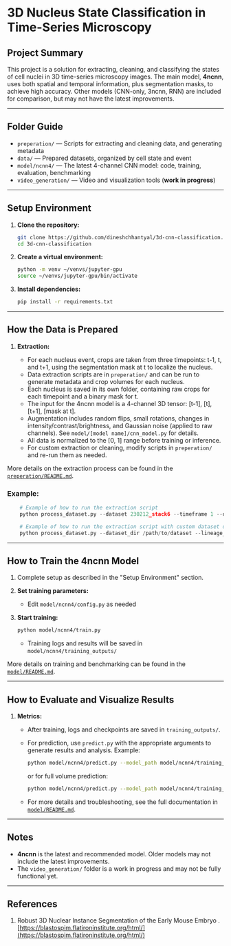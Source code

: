 # 3D Nucleus State Classification in Time-Series Microscopy

## Project Summary

This project is a solution for extracting, cleaning, and classifying the states of cell nuclei in 3D time-series microscopy images. The main model, **4ncnn**, uses both spatial and temporal information, plus segmentation masks, to achieve high accuracy. Other models (CNN-only, 3ncnn, RNN) are included for comparison, but may not have the latest improvements.

---

## Folder Guide

-   `preperation/` — Scripts for extracting and cleaning data, and generating metadata
-   `data/` — Prepared datasets, organized by cell state and event
-   `model/ncnn4/` — The latest 4-channel CNN model: code, training, evaluation, benchmarking
-   `video_generation/` — Video and visualization tools (**work in progress**)

---

## Setup Environment

1. **Clone the repository:**
    ```bash
    git clone https://github.com/dineshchhantyal/3d-cnn-classification.git
    cd 3d-cnn-classification
    ```
2. **Create a virtual environment:**
    ```bash
    python -m venv ~/venvs/jupyter-gpu
    source ~/venvs/jupyter-gpu/bin/activate
    ```
3. **Install dependencies:**
    ```bash
    pip install -r requirements.txt
    ```

---

## How the Data is Prepared

1. **Extraction:**

    - For each nucleus event, crops are taken from three timepoints: t-1, t, and t+1, using the segmentation mask at t to localize the nucleus.
    - Data extraction scripts are in `preperation/` and can be run to generate metadata and crop volumes for each nucleus.
    - Each nucleus is saved in its own folder, containing raw crops for each timepoint and a binary mask for t.
    - The input for the 4ncnn model is a 4-channel 3D tensor: [t-1], [t], [t+1], [mask at t].
    - Augmentation includes random flips, small rotations, changes in intensity/contrast/brightness, and Gaussian noise (applied to raw channels). See `model/[model name]/cnn_model.py` for details.
    - All data is normalized to the [0, 1] range before training or inference.
    - For custom extraction or cleaning, modify scripts in `preperation/` and re-run them as needed.

More details on the extraction process can be found in the [`preperation/README.md`](preperation/README.md).

### Example:

```python
    # Example of how to run the extraction script
    python process_dataset.py --dataset 230212_stack6 --timeframe 1 --output_dir /path/to/output
```

```python
    # Example of how to run the extraction script with custom dataset directory and lineage file
    python process_dataset.py --dataset_dir /path/to/dataset --lineage_file /path/to/LineageGraph.json --timeframe 1 --output_dir /path/to/output --max_samples 1000
```

---

## How to Train the 4ncnn Model

1. Complete setup as described in the "Setup Environment" section.

2. **Set training parameters:**
    - Edit `model/ncnn4/config.py` as needed
3. **Start training:**
    ```bash
    python model/ncnn4/train.py
    ```
    - Training logs and results will be saved in `model/ncnn4/training_outputs/`

More details on training and benchmarking can be found in the [`model/README.md`](model/README.md).

---

## How to Evaluate and Visualize Results

1. **Metrics:**

    - After training, logs and checkpoints are saved in `training_outputs/`.
    - For prediction, use `predict.py` with the appropriate arguments to generate results and analysis. Example:

        ```bash
        python model/ncnn4/predict.py --model_path model/ncnn4/training_outputs/best_model.pth --folder_path <sample_folder1> <sample_folder2> ...
        ```

        or for full volume prediction:

        ```bash
        python model/ncnn4/predict.py --model_path model/ncnn4/training_outputs/best_model.pth --volumes <t-1.tif> <t.tif> <t+1.tif> <mask.tif> --full_timestamp
        ```

    - For more details and troubleshooting, see the full documentation in [`model/README.md`](model/README.md).

---

## Notes

-   **4ncnn** is the latest and recommended model. Older models may not include the latest improvements.
-   The `video_generation/` folder is a work in progress and may not be fully functional yet.

---

## References

1. Robust 3D Nuclear Instance Segmentation of the Early Mouse Embryo
   . [https://blastospim.flatironinstitute.org/html/](https://blastospim.flatironinstitute.org/html/)
